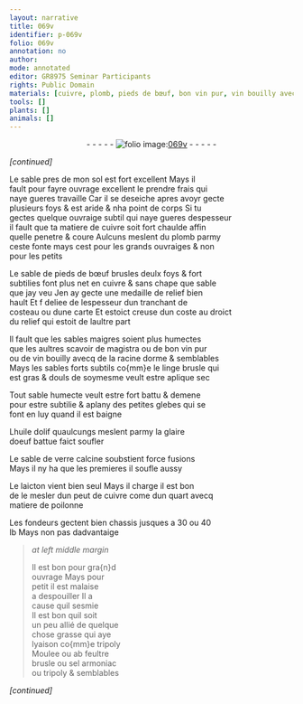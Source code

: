 ```yaml
---
layout: narrative
title: 069v
identifier: p-069v
folio: 069v
annotation: no
author:
mode: annotated
editor: GR8975 Seminar Participants
rights: Public Domain
materials: [cuivre, plomb, pieds de bœuf, bon vin pur, vin bouilly avecq de la racine dorme, linge, huile dolif, glaire doeuf, verre, laicton, matiere de poilonne, tripoly, feultre, sel armoniac]
tools: []
plants: []
animals: []
---
```


<div class="folio" align="center">- - - - - <a href="http://gallica.bnf.fr/ark:/12148/btv1b10500001g/f144.image" target="_blank"><img src="https://cu-mkp.github.io/2017-workshop-edition/assets/photo-icon.png" alt="folio image: " style="display:inline-block; margin-bottom:-3px;"/>069v</a> - - - - - </div>  
 
*[continued]*
  
Le sable pres de mon sol est fort excellent Mays il<br/> fault pour fayre ouvrage excellent le prendre frais qui<br/> naye gueres travaille Car il se deseiche apres avoyr gecte<br/> plusieurs foys & est aride & nha point de corps Si tu<br/> gectes quelque ouvraige subtil qui naye gueres despesseur<br/> il fault que ta matiere de <span class="m">cuivre</span> soit fort chaulde affin<br/> quelle penetre & coure Aulcuns meslent du <span class="m">plomb</span> parmy<br/> ceste fonte mays cest pour les grands ouvraiges & non<br/> pour les petits 
 
Le sable de <span class="m">pieds de bœuf</span> brusles deulx foys & fort<br/> subtilies font plus net en <span class="m">cuivre</span> & sans chape que sable<br/> que jay veu Jen ay gecte une medaille de relief bien<br/> hault Et f deliee de lespesseur dun tranchant de<br/> costeau ou dune carte Et estoict creuse dun coste au droict<br/> du relief qui estoit de laultre part 
 
Il fault que les sables maigres soient plus humectes<br/> que les aultres scavoir de magistra ou de <span class="m">bon vin pur</span><br/> ou de <span class="m">vin bouilly avecq de la racine dorme</span> & semblables<br/> Mays les sables forts subtils co{mm}e le <span class="m">linge</span> brusle qui<br/> est gras & douls de soymesme veult estre aplique sec
 
Tout sable humecte veult estre fort battu & demene<br/> pour estre subtilie & aplany des petites glebes qui se<br/> font en luy quand il est baigne 
 
L<span class="m">huile dolif</span> quaulcungs meslent parmy la <span class="m">glaire<br/> doeuf</span> battue faict soufler
 
Le sable de <span class="m">verre</span> calcine soubstient force fusions<br/> Mays il ny ha que les premieres il soufle aussy
 
Le <span class="m">laicton</span> vient bien seul Mays il charge il est bon<br/> de le mesler dun peut de <span class="m">cuivre</span> come dun quart avecq<br/> <span class="m">matiere de poilonne</span>
 
Les <span class="pro">fondeurs</span> gectent bien chassis jusques a 30 ou 40<br/> lb Mays non pas dadvantaige 
 
> *at left middle margin*
> 
>   Il est bon pour gra{n}d<br/> ouvrage Mays pour<br/> petit il est malaise<br/> a despouiller Il a<br/> cause quil sesmie<br/> Il est bon quil soit<br/> un peu allié de quelque<br/> chose grasse qui aye<br/> lyaison co{mm}e <span class="m">tripoly</span><br/> Moulee ou ab <span class="m">feultre</span><br/> brusle ou <span class="m">sel armoniac</span><br/> ou <span class="m">tripoly</span> & semblables
 
*[continued]*
 

